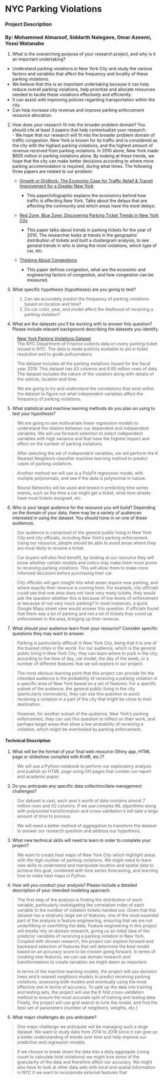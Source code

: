 # NYC Parking Violations
### Project Description
### By: Mohammed Almaroof, Siddarth Nalegave, Omar Azeemi, Yossi Watanabe

1.   What is the overarching purpose of your research project, and why is it an important undertaking?
  -   Understand parking violations in New York City and study the various factors and variables that affect the frequency and locality of these parking violations.
  -   We believe that this is an important undertaking because it can help reduce overall parking violations, help prioritize and allocate resources needed to tackle these violations effectively and efficiently.
  -   It can assist with improving policies regarding transportation within the city.
  -   Can help increase city revenue and improve parking enforcement resource allocation.
    

  

2.   How does your research fit into the broader problem domain? You should cite at least 3 papers that help contextualize your research.  
    -   We hope that our research will fit into the broader problem domain of traffic congestion. New York is known for its traffic and is considered as the city with the highest parking violations, and the highest amount of revenue received from parking violations. In 2010 alone, New York made $605 million in parking violations alone. By looking at these trends, we hope that the city can make better decisions according to where more parking accommodation is required, during what times. The following three papers are related to our problem:
	    

		-   [Growth or Gridlock: The Economic Case for Traffic Relief & Transit Improvement for a Greater New York](http://www.pfnyc.org/reports/GrowthGridlock_4pg.pdf)
		    
			-   This paper/infographic explains the economics behind how traffic is affecting New York. Talks about the delays that are affecting the community and which areas have the most delays.
		    

		-   [Red Zone, Blue Zone: Discovering Parking Ticket Trends in New York City](https://sites.temple.edu/samackerman/files/2012/10/NYC_parking_Samuel_Ackerman5.pdf)
		     
			-   This paper talks about trends in parking tickets for the year of 2010. The researcher looks at trends in the geographic distribution of tickets and built a clustergram analysis, to see general trends in who is doing the most violations, which type of car, etc.
		    

		-   [Thinking About Congestions](http://www.streetsblog.org/wp-content/uploads/2015/09/Steer-Davies-Gleave-Congestion-Analysis.pdf)
			    
			-   This paper defines congestion, what are the economic and engineering factors of congestion, and how congestion can be measured.
    


3.   What specific hypothesis (hypotheses) are you going to test?
> 1. Can we accurately predict the frequency of parking violations based on location and time?    
> 2. Do car color, year, and model affect the likelihood of receiving a parking violation?
    
4.    What are the datasets you'll be working with to answer this question? Please include relevant background describing the datasets you identify.
> [New York Parking Violations Dataset](https://data.cityofnewyork.us/City-Government/Parking-Violations-Issued-Fiscal-Year-2019/pvqr-7yc4)  
> The NYC Department of Finance collects data on every parking ticket issued in NYC. The data is made publicly available to aid in ticket resolution and to guide policymakers.&nbsp;

> The dataset includes all the parking violations issued for the fiscal year 2019. This dataset has 43 columns and 6.95 million rows of data. The dataset includes the nature of the violation along with details of the vehicle, location and time.&nbsp;

> We are going to try and understand the correlations that exist within the dataset to figure out what independent variables affect the frequency of parking violations.
    

  

5.   What statistical and machine learning methods do you plan on using to test your hypothesis?
    

> We are going to use multivariate linear regression models to understand the relation between our dependent and independent variables. We will use forward-selection to select independent variables with high variance and that have the highest impact and effect on the number of parking violations.&nbsp;

> After selecting the set of independent variables, we will perform the K Nearest Neighbors classifier machine learning method to predict cases of parking violations.&nbsp;

> Another method we will use is a PolyFit regression model, with multiple polynomials, and see if the data is polynomial in nature.&nbsp;

> Neural Networks will be used and tested in predicting time series events, such as the time a car might get a ticket, what time streets have most tickets assigned, etc.
  
6.   Who is your target audience for the resource you will build? Depending on the domain of your data, there may be a variety of audiences interested in using the dataset. You should hone in on one of these audiences.
    

> Our audience is comprised of the general public living in New York City and city officials, including New York’s parking enforcement. Using our resource, people should be able to avoid areas where they are most likely to receive a ticket.&nbsp;

> Car buyers will also find benefit, by looking at our resource they will know whether certain models and colors may make them more prone to receiving parking violations. This will allow them to make more informed decisions before purchasing their car.&nbsp;

> City officials will gain insight into what areas require new parking, and where exactly their revenue is coming from. For example, city officials could see that one area does not have very many tickets, they would ask the question whether this is because of low levels of enforcement or because of not very much parking? In most instances, a quick Google Maps street view would answer this question. If officials found that there was a lot of parking and not a lot of tickets they could up enforcement in the area, bringing up their revenue.
    

  

7.   What should your audience learn from your resource? Consider specific questions they may want to answer.
> Parking is particularly difficult in New York City, being that it is one of the busiest cities in the world. For our audience, which is the general public living in New York City, they can learn where to park in the city, according to the time of day, car model, the day of the week, or a number of different features that we will explore in our project.&nbsp;

> The most obvious learning point that this project can provide for the intended audience is the probability of receiving a parking violation in a specific area of New York based on a set of features. For a specific subset of the audience, the general public living in the city (particularly commuters), they can use this question to avoid receiving a violation in a part of the city that might be close to their destination.&nbsp;

> However, for another subset of the audience, New York’s parking enforcement, they can use this question to reflect on their work, and perhaps target areas that show a low probability of receiving a violation, which might be overlooked by parking enforcement.
    

#### Technical Description

1.   What will be the format of your final web resource (Shiny app, HTML page or slideshow compiled with KnitR, etc.)?
    
> We will use a Python notebook to perform our exploratory analysis and publish an HTML page using GH pages that contain our report and academic paper.

2.   Do you anticipate any specific data collection/data management challenges?
> Our dataset is vast, each year’s worth of data contains almost 7 million rows and 42 columns. If we use complex ML algorithms along with polynomial transformation and cross-validation it will take a large amount of time to process.&nbsp;

> We will need a better method of aggregation to transform the dataset to answer our research question and address our hypothesis.
    

3.   What new technical skills will need to learn in order to complete your project?
> We want to create heat maps of New York City which highlight areas with the high number of parking violations. We might need to learn new skills to understand and manipulate location and spatial data to achieve this goal, combined with time series forecasting, and learning how to make heat maps in Python.
    

4.   How will you conduct your analysis? Please include a detailed description of your intended modeling approach.
> The first step of the analysis is finding the distribution of each variable, particularly investigating the correlation index of each variable to the number of violation tickets handed out. Given that this dataset has a relatively large set of features, one of the most essential part of the analysis is feature engineering, ensuring that we are not underfitting or overfitting the data. Feature engineering in this project will mostly rely on domain research, giving us an initial idea of the predictor variables of receiving a parking violation in New York. Coupled with domain research, the project can explore forward and backward selection of features that will determine the best model based on an accuracy score to be chosen going forward. In terms of creating new features, we can use domain research and transformations to create variables we might deem as important.&nbsp;

> In terms of the machine learning models, the project will use decision trees and k nearest neighbors models to predict receiving parking violations, assessing both models and eventually using the most effective one in terms of accuracy. To split up the data into training and testing sets, the project will use the K fold cross-validation method to ensure the most accurate split of training and testing data. Finally, the project will use grid search to tune the model, and find the best set of parameters (number of neighbors, weights, etc.)
    

5.   What major challenges do you anticipate? 
> One major challenge we anticipate will be managing such a large dataset. We want to study data from 2014 to 2019 since it can give us a better understanding of trends over time and help improve our prediction and regression models.&nbsp;

> If we choose to break down the data into a daily aggregate (using count to calculate total violations) we might lose some of the granularity of the data and therefore affect our accuracy. We might also have to look at other data sets with local and spatial information in NYC if we want to incorporate external features that
